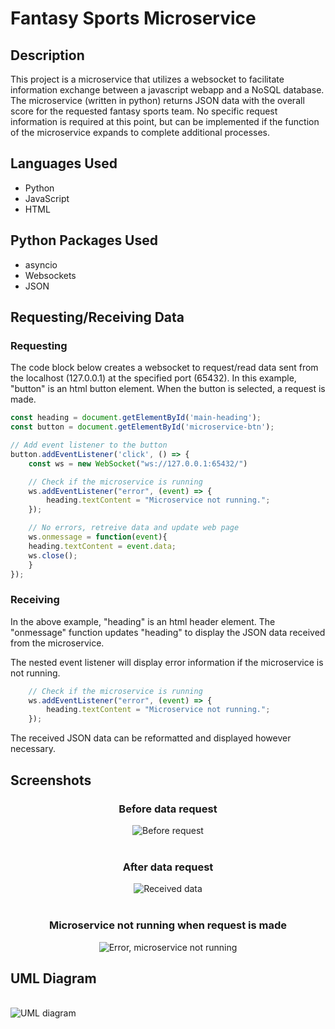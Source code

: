 <h1>Fantasy Sports Microservice</h1>

<h2>Description</h2>
<p>
This project is a microservice that utilizes a websocket to facilitate information exchange between a javascript webapp and a NoSQL database. The microservice (written in python) returns JSON data with the overall score for the requested fantasy sports team. No specific request information is required at this point, but can be implemented if the function of the microservice expands to complete additional processes.
</p>

<h2>Languages Used</h2>
<ul>
  <li>Python</li>
  <li>JavaScript</li>
  <li>HTML</li>
</ul>

<h2>Python Packages Used</h2>
<ul>
  <li>asyncio</li>
  <li>Websockets</li>
  <li>JSON</li>
</ul>

<h2>Requesting/Receiving Data</h2>
<h3>Requesting</h3>
<p>
  The code block below creates a websocket to request/read data sent from the localhost (127.0.0.1) at the specified port (65432). In this example, "button" is an html button element.
  When the button is selected, a request is made.
</p>

```js
const heading = document.getElementById('main-heading');
const button = document.getElementById('microservice-btn');

// Add event listener to the button
button.addEventListener('click', () => {
    const ws = new WebSocket("ws://127.0.0.1:65432/")

    // Check if the microservice is running
    ws.addEventListener("error", (event) => {
        heading.textContent = "Microservice not running.";
    });

    // No errors, retreive data and update web page
    ws.onmessage = function(event){
    heading.textContent = event.data;
    ws.close();
    }
});
```

<h3>Receiving</h3>
<p>
    In the above example, "heading" is an html header element. The "onmessage" function updates "heading" to display the JSON data received from the microservice.
</p>
<p>
    The nested event listener will display error information if the microservice is not running.
</p>

```js
    // Check if the microservice is running
    ws.addEventListener("error", (event) => {
        heading.textContent = "Microservice not running.";
    });
```

<p>
  The received JSON data can be reformatted and displayed however necessary.
</p>

<h2>Screenshots</h2>

<div align="center">
<h3>Before data request</h3>
<img src="https://imgur.com/eJWDMLy.png" alt="Before request"/>
<br/>
<br/>
<h3>After data request</h3>
<img src="https://imgur.com/qHx1seD.png" alt="Received data"/>
<br/>
<br/>
<h3>Microservice not running when request is made</h3>
<img src="https://imgur.com/49Ms40v.png" alt="Error, microservice not running"/>
<br/>
</div>

<h2>UML Diagram</h2>
<br/>
<img src="https://imgur.com/LlDrg2N.png" alt="UML diagram"/>
<br/>
